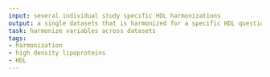 ```yaml
---
input: several individual study specific HDL harmonizations
output: a single datasets that is harmonized for a specific HDL question
task: harmonize variables across datasets
tags:
- harmonization
- high density lipoproteins
- HDL
---
```

